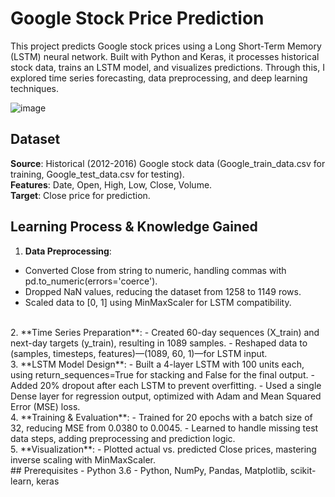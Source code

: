 # Google Stock Price Prediction
This project predicts Google stock prices using a Long Short-Term Memory (LSTM) neural network. Built with Python and Keras, it processes historical stock data, trains an LSTM model, and visualizes predictions. Through this, I explored time series forecasting, data preprocessing, and deep learning techniques.

![image](https://github.com/user-attachments/assets/7cbfa8fb-f095-40d7-92d4-ab886e1b49a0)

## Dataset
**Source**: Historical (2012-2016) Google stock data (Google_train_data.csv for training, Google_test_data.csv for testing).  <br/>
**Features**: Date, Open, High, Low, Close, Volume.  <br/>
**Target**: Close price for prediction.


## Learning Process & Knowledge Gained
1. **Data Preprocessing**:
  - Converted Close from string to numeric, handling commas with pd.to_numeric(errors='coerce').
  - Dropped NaN values, reducing the dataset from 1258 to 1149 rows.
  - Scaled data to [0, 1] using MinMaxScaler for LSTM compatibility.
 <br/>
2. **Time Series Preparation**:
  - Created 60-day sequences (X_train) and next-day targets (y_train), resulting in 1089 samples.
  - Reshaped data to (samples, timesteps, features)—(1089, 60, 1)—for LSTM input.
 <br/>
3. **LSTM Model Design**:
  - Built a 4-layer LSTM with 100 units each, using return_sequences=True for stacking and False for the final output.
  - Added 20% dropout after each LSTM to prevent overfitting.
  - Used a single Dense layer for regression output, optimized with Adam and Mean Squared Error (MSE) loss.
 <br/>
4. **Training & Evaluation**:
  - Trained for 20 epochs with a batch size of 32, reducing MSE from 0.0380 to 0.0045.
  - Learned to handle missing test data steps, adding preprocessing and prediction logic.
 <br/>
5. **Visualization**:
  - Plotted actual vs. predicted Close prices, mastering inverse scaling with MinMaxScaler.
 <br/>
## Prerequisites
  - Python 3.6
  - Python, NumPy, Pandas, Matplotlib, scikit-learn, keras
